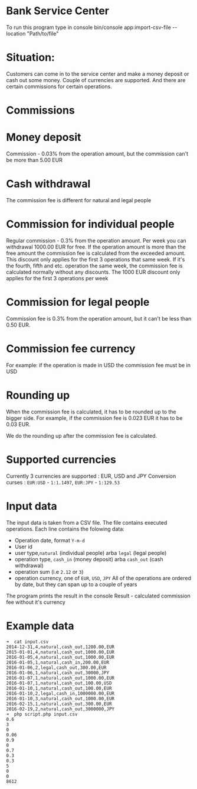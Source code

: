 # Bank Service Center
To run this program type in console bin/console app:import-csv-file --location
"Path/to/file"

# Situation:
Customers can come in to the service center and make a money deposit or cash out some
money. Couple of currencies are supported. And there are certain commissions for certain
operations.
# Commissions
# Money deposit

Commission - 0.03% from the operation amount, but the commission can't be more than
5.00 EUR
# Cash withdrawal
The commission fee is different for natural and legal people

# Commission for individual people
Regular commission - 0.3% from the operation amount.
Per week you can withdrawal 1000.00 EUR for free.
If the operation amount is more than the free amount the commission fee is calculated
from the exceeded amount.
This discount only applies for the first 3 operations that same week. If it's the fourth,
fifth and etc. operation the same week, the commission fee is calculated normally without
any discounts. The 1000 EUR discount only applies for the first 3 operations per week

# Commission for legal people
Commission fee is 0.3% from the operation amount, but it can't be less than 0.50 EUR.

# Commission fee currency
For example: if the operation is made in USD the commission fee must be in USD

# Rounding up
When the commission fee is calculated, it has to be rounded up to the bigger side.
For example, if the commission fee is 0.023 EUR it has to be 0.03 EUR.

We do the rounding up after the commission fee is calculated.

# Supported currencies
Currently 3 currencies are supported : EUR, USD and JPY
Conversion curses : 
`EUR:USD` - `1:1.1497`, `EUR:JPY` - `1:129.53`

# Input data
The input data is taken from a CSV file. The file contains executed operations.
Each line contains the folowing data:
- Operation date, format `Y-m-d`
- User id
- user type,`natural` (individual people) arba `legal` (legal people)
- operation type, `cash_in` (money deposit) arba `cash_out` (cash withdrawal)
- operation sum (i.e `2.12` or `3`)
- operation currency, one of `EUR`, `USD`, `JPY`
All of the operations are ordered by date, but they can span up to a couple of years

The program prints the result in the console
Result - calculated commission fee without it's currency

# Example data

```
➜  cat input.csv 
2014-12-31,4,natural,cash_out,1200.00,EUR
2015-01-01,4,natural,cash_out,1000.00,EUR
2016-01-05,4,natural,cash_out,1000.00,EUR
2016-01-05,1,natural,cash_in,200.00,EUR
2016-01-06,2,legal,cash_out,300.00,EUR
2016-01-06,1,natural,cash_out,30000,JPY
2016-01-07,1,natural,cash_out,1000.00,EUR
2016-01-07,1,natural,cash_out,100.00,USD
2016-01-10,1,natural,cash_out,100.00,EUR
2016-01-10,2,legal,cash_in,1000000.00,EUR
2016-01-10,3,natural,cash_out,1000.00,EUR
2016-02-15,1,natural,cash_out,300.00,EUR
2016-02-19,2,natural,cash_out,3000000,JPY
➜  php script.php input.csv
0.6
3
0
0.06
0.9
0
0.7
0.3
0.3
5
0
0
8612
```
